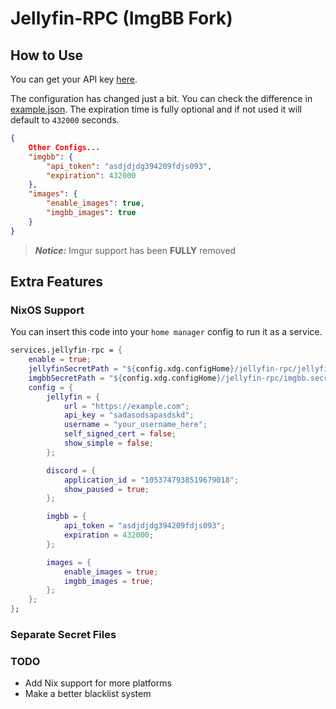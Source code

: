 # Jellyfin-RPC (ImgBB Fork)

## How to Use

You can get your API key [here](https://api.imgbb.com/).

The configuration has changed just a bit. You can check the difference in [example.json](https://github.com/NormalFall/jellyfin-rpc/blob/main/example.json).
The expiration time is fully optional and if not used it will default to `432000` seconds.
```json
{
    Other Configs... 
    "imgbb": {
        "api_token": "asdjdjdg394209fdjs093",
        "expiration": 432000
    },
    "images": {
        "enable_images": true,
        "imgbb_images": true
    }
}
```

> **_Notice:_** Imgur support has been **FULLY** removed

## Extra Features

### NixOS Support
You can insert this code into your `home manager` config to run it as a service.
```nix
services.jellyfin-rpc = {
    enable = true;
    jellyfinSecretPath = "${config.xdg.configHome}/jellyfin-rpc/jellyfin.secret"; # Recommended if you're not using secret manager
    imgbbSecretPath = "${config.xdg.configHome}/jellyfin-rpc/imgbb.secret"; # Recommended if you're not using secret manager
    config = {
        jellyfin = {
            url = "https://example.com";
            api_key = "sadasodsapasdskd";
            username = "your_username_here";
            self_signed_cert = false;
            show_simple = false;
        };

        discord = {
            application_id = "1053747938519679018";
            show_paused = true;
        };

        imgbb = {
            api_token = "asdjdjdg394209fdjs093";
            expiration = 432000;
        };

        images = {
            enable_images = true;
            imgbb_images = true;
        };
    };
};
```
### Separate Secret Files


### TODO

- Add Nix support for more platforms
- Make a better blacklist system